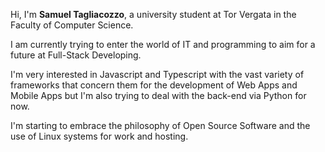 Hi, I'm **Samuel Tagliacozzo**, a university student at Tor Vergata in the Faculty of Computer Science.

I am currently trying to enter the world of IT and programming to aim for a future at Full-Stack Developing.

I'm very interested in Javascript and Typescript with the vast variety of frameworks that concern them for the development of Web Apps and Mobile Apps but I'm also trying to deal with the back-end via Python for now.

I'm starting to embrace the philosophy of Open Source Software and the use of Linux systems for work and hosting.
